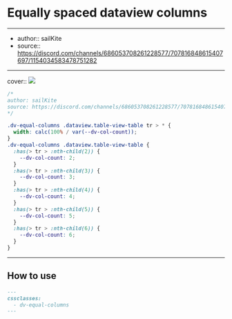 

# Equally spaced dataview columns

---

- author:: sailKite
- source:: https://discord.com/channels/686053708261228577/707816848615407697/1154034583478751282

---

cover:: ![](https://i.imgur.com/fU7LRj3.png)

```css
/*
author: sailKite
source: https://discord.com/channels/686053708261228577/707816848615407697/1154034583478751282
*/

.dv-equal-columns .dataview.table-view-table tr > * {
  width: calc(100% / var(--dv-col-count));
}
.dv-equal-columns .dataview.table-view-table {
  :has(> tr > :nth-child(2)) {
    --dv-col-count: 2;
  }
  :has(> tr > :nth-child(3)) {
    --dv-col-count: 3;
  }
  :has(> tr > :nth-child(4)) {
    --dv-col-count: 4;
  }
  :has(> tr > :nth-child(5)) {
    --dv-col-count: 5;
  }
  :has(> tr > :nth-child(6)) {
    --dv-col-count: 6;
  }
}
```

---

## How to use

```md
---
cssclasses:
  - dv-equal-columns
---
```
